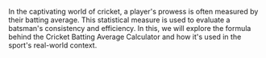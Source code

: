 In the captivating world of cricket, a player's prowess is often measured by their batting average. This statistical measure is used to evaluate a batsman's consistency and efficiency. 
In this, we will explore the formula behind the Cricket Batting Average Calculator and how it's used in the sport's real-world context.
